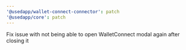 ```yaml
---
'@usedapp/wallet-connect-connector': patch
'@usedapp/core': patch
---
```


Fix issue with not being able to open WalletConnect modal again after closing it
